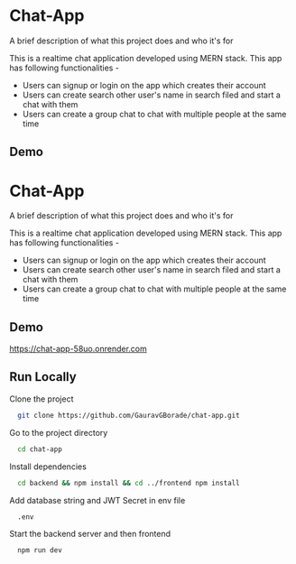 
# Chat-App

A brief description of what this project does and who it's for

This is a realtime chat application developed using MERN stack.
This app has following functionalities - 

* Users can signup or login on the app which creates their account
* Users can create search other user's name in search filed and start a chat with them
* Users can create a group chat to chat with multiple people at the same time
## Demo


# Chat-App

A brief description of what this project does and who it's for

This is a realtime chat application developed using MERN stack.
This app has following functionalities -

- Users can signup or login on the app which creates their account
- Users can create search other user's name in search filed and start a chat with them
- Users can create a group chat to chat with multiple people at the same time

## Demo

https://chat-app-58uo.onrender.com

## Run Locally

Clone the project

```bash
  git clone https://github.com/GauravGBorade/chat-app.git
```

Go to the project directory

```bash
  cd chat-app
```

Install dependencies

```bash
  cd backend && npm install && cd ../frontend npm install
```

Add database string and JWT Secret in env file

```bash
  .env
```

Start the backend server and then frontend

```bash
  npm run dev
```

